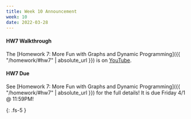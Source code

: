 ```yaml
---
title: Week 10 Announcement
week: 10
date: 2022-03-28
---
```


#### HW7 Walkthrough
The [Homework 7: More Fun with Graphs and Dynamic Programming]({{ "/homework/#hw7" | absolute_url }}) is on [YouTube](https://youtu.be/ooh60B9Bv0s).


#### HW7 Due
See [Homework 7: More Fun with Graphs and Dynamic Programming]({{ "/homework/#hw7" | absolute_url }}) for the full details! It is due Friday 4/1 @ 11:59PM!



{: .fs-5 }